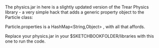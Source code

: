 The physics.jar in here is a slightly updated version of the Trear Physics library - a very simple hack that adds a generic property object to the Particle class:

Particle.properties is a HashMap<String,Object> , with all that affords.


Replace your physics.jar in your $SKETCHBOOKFOLDER/libraries with this one to run the code.
